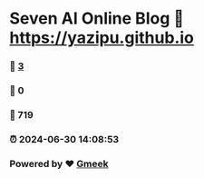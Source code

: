 # Seven AI Online Blog :link: https://yazipu.github.io 
### :page_facing_up: [3](https://yazipu.github.io/tag.html) 
### :speech_balloon: 0 
### :hibiscus: 719 
### :alarm_clock: 2024-06-30 14:08:53 
### Powered by :heart: [Gmeek](https://github.com/Meekdai/Gmeek)
